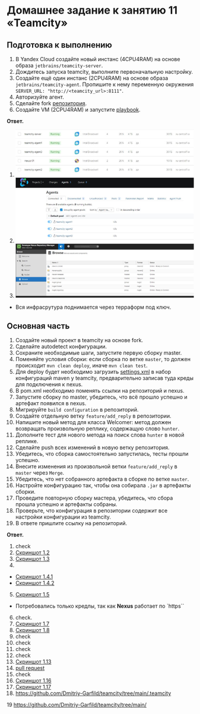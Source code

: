 # Домашнее задание к занятию 11 «Teamcity»


## Подготовка к выполнению

1. В Yandex Cloud создайте новый инстанс (4CPU4RAM) на основе образа `jetbrains/teamcity-server`.
2. Дождитесь запуска teamcity, выполните первоначальную настройку.
3. Создайте ещё один инстанс (2CPU4RAM) на основе образа `jetbrains/teamcity-agent`. Пропишите к нему переменную окружения `SERVER_URL: "http://<teamcity_url>:8111"`.
4. Авторизуйте агент.
5. Сделайте fork [репозитория](https://github.com/aragastmatb/example-teamcity).
6. Создайте VM (2CPU4RAM) и запустите [playbook](./infrastructure).

**Ответ.**
1. ![infracture YC](screenshots/image_1.jpg)
2. ![TeamCity Agents](screenshots/image_2.jpg)
3. ![Nexus](screenshots/image_3.jpg)
- Вся инфрасрутура поднимается через терраформ под ключ.

## Основная часть

1. Создайте новый проект в teamcity на основе fork.
2. Сделайте autodetect конфигурации.
3. Сохраните необходимые шаги, запустите первую сборку master.
4. Поменяйте условия сборки: если сборка по ветке `master`, то должен происходит `mvn clean deploy`, иначе `mvn clean test`.
5. Для deploy будет необходимо загрузить [settings.xml](./teamcity/settings.xml) в набор конфигураций maven у teamcity, предварительно записав туда креды для подключения к nexus.
6. В pom.xml необходимо поменять ссылки на репозиторий и nexus.
7. Запустите сборку по master, убедитесь, что всё прошло успешно и артефакт появился в nexus.
8. Мигрируйте `build configuration` в репозиторий.
9. Создайте отдельную ветку `feature/add_reply` в репозитории.
10. Напишите новый метод для класса Welcomer: метод должен возвращать произвольную реплику, содержащую слово `hunter`.
11. Дополните тест для нового метода на поиск слова `hunter` в новой реплике.
12. Сделайте push всех изменений в новую ветку репозитория.
13. Убедитесь, что сборка самостоятельно запустилась, тесты прошли успешно.
14. Внесите изменения из произвольной ветки `feature/add_reply` в `master` через `Merge`.
15. Убедитесь, что нет собранного артефакта в сборке по ветке `master`.
16. Настройте конфигурацию так, чтобы она собирала `.jar` в артефакты сборки.
17. Проведите повторную сборку мастера, убедитесь, что сбора прошла успешно и артефакты собраны.
18. Проверьте, что конфигурация в репозитории содержит все настройки конфигурации из teamcity.
19. В ответе пришлите ссылку на репозиторий.


**Ответ.**
1. check
2. [Скриншот 1.2](screenshots/image_1.2.jpg)
3. [Скриншот 1.3](screenshots/image_1.3.jpg)
4. 
- [Скриншот 1.4.1](screenshots/image_1.4.jpg)
- [Скриншот 1.4.2](screenshots/image_1.4.1.jpg)
5. [Скриншот 1.5](screenshots/image_1.5.jpg)
- Потребовались только кредлы, так как **Nexus**  работает по `https``
6. check.
7. [Скриншот 1.7](screenshots/image_1.7.jpg)
8. [Скриншот 1.8](screenshots/image_1.8.jpg)
9. check
10. check
11. check
12. check
13. [Скриншот 1.13](screenshots/image_1.13.jpg)
14. [pull request](https://github.com/InfernoFeniks/example-teamcity/pull/1)
15. check
16. [Скриншот 1.16](screenshots/image_1.16.jpg)
17. [Скриншот 1.17](screenshots/image_1.17.jpg)
18. https://github.com/Dmitriy-Garfild/teamcity/tree/main/.teamcity
  
19 https://github.com/Dmitriy-Garfild/teamcity/tree/main/
  
